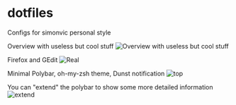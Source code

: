 # dotfiles
Configs for simonvic personal style 

Overview with useless but cool stuff
![Overview with useless but cool stuff](https://github.com/simonvic/dotfiles/blob/master/Preview/Rice.png)

Firefox and GEdit
![Real](https://github.com/simonvic/dotfiles/blob/master/Preview/Rice2.png)

Minimal Polybar, oh-my-zsh theme, Dunst notification
![top](https://github.com/simonvic/dotfiles/blob/master/Preview/Rice3.png)

You can "extend" the polybar to show some more detailed information
![extend](https://github.com/simonvic/dotfiles/blob/master/Preview/Rice4.png)
